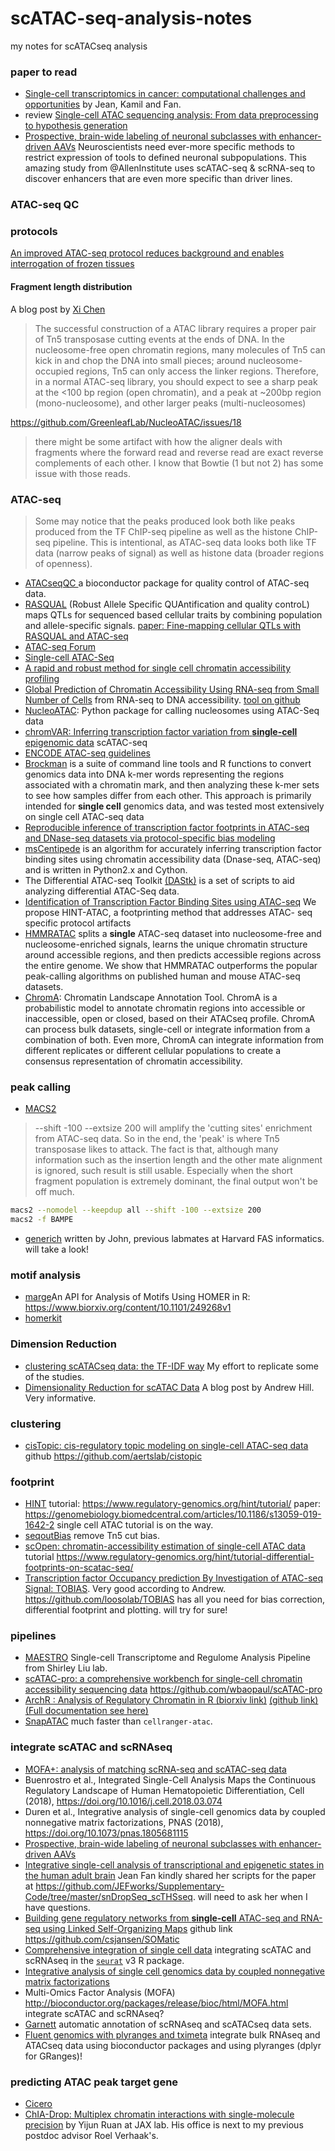 # scATAC-seq-analysis-notes
my notes for scATACseq analysis


### paper to read


* [Single-cell transcriptomics in cancer: computational challenges and opportunities](https://www.nature.com/articles/s12276-020-0422-0) by Jean, Kamil and Fan.
* review [Single-cell ATAC sequencing analysis: From data preprocessing to hypothesis generation](https://www.sciencedirect.com/science/article/pii/S2001037020303019)
* [Prospective, brain-wide labeling of neuronal subclasses with enhancer-driven AAVs](https://www.biorxiv.org/content/early/2019/01/20/525014?rss=1) Neuroscientists need ever-more specific methods to restrict expression of tools to defined neuronal subpopulations. This amazing study from @AllenInstitute uses scATAC-seq & scRNA-seq to discover enhancers that are even more specific than driver lines.

### ATAC-seq QC

### protocols 

[An improved ATAC-seq protocol reduces background and enables interrogation of frozen tissues](https://www.ncbi.nlm.nih.gov/pmc/articles/PMC5623106/)

#### Fragment length distribution

A blog post by [Xi Chen](https://dbrg77.wordpress.com/2017/02/10/atac-seq-insert-size-plotting/)

>The successful construction of a ATAC library requires a proper pair of Tn5 transposase cutting events at the ends of DNA. In the nucleosome-free open chromatin regions, many molecules of Tn5 can kick in and chop the DNA into small pieces; around nucleosome-occupied regions, Tn5 can only access the linker regions. Therefore, in a normal ATAC-seq library, you should expect to see a sharp peak at the <100 bp region (open chromatin), and a peak at ~200bp region (mono-nucleosome), and other larger peaks (multi-nucleosomes)

https://github.com/GreenleafLab/NucleoATAC/issues/18

>there might be some artifact with how the aligner deals with fragments where the forward read and reverse read are exact reverse complements of each other. I know that Bowtie (1 but not 2) has some issue with those reads.

### ATAC-seq

>Some may notice that the peaks produced look both like peaks produced from the TF ChIP-seq pipeline as well as the histone ChIP-seq pipeline. This is intentional, as ATAC-seq data looks both like TF data (narrow peaks of signal) as well as histone data (broader regions of openness).

* [ATACseqQC ](http://bioconductor.org/packages/release/bioc/html/ATACseqQC.html) a bioconductor package for quality control of ATAC-seq data.
* [RASQUAL](https://github.com/dg13/rasqual) (Robust Allele Specific QUAntification and quality controL) maps QTLs for sequenced based cellular traits by combining population and allele-specific signals. [paper: Fine-mapping cellular QTLs with RASQUAL and ATAC-seq](http://www.nature.com/ng/journal/vaop/ncurrent/full/ng.3467.html) 
* [ATAC-seq Forum](https://sites.google.com/site/atacseqpublic/home?pli=1)  
* [Single-cell ATAC-Seq](http://cole-trapnell-lab.github.io/projects/sc-atac/) 
* [A rapid and robust method for single cell chromatin accessibility profiling](https://www.biorxiv.org/content/early/2018/04/27/309831)
* [Global Prediction of Chromatin Accessibility Using RNA-seq from Small Number of Cells](http://www.biorxiv.org/content/early/2016/01/01/035816) from RNA-seq to DNA accessibility. [tool on github](https://github.com/WeiqiangZhou/BIRD)  
* [NucleoATAC](https://github.com/GreenleafLab/NucleoATAC): Python package for calling nucleosomes using ATAC-Seq data 
* [chromVAR: Inferring transcription factor variation from **single-cell** epigenomic data](http://biorxiv.org/content/early/2017/02/21/110346) scATAC-seq
* [ENCODE ATAC-seq guidelines](https://www.encodeproject.org/data-standards/atac-seq/)
* [Brockman](https://carldeboer.github.io/brockman.html) is a suite of command line tools and R functions to convert genomics data into DNA k-mer words representing the regions associated with a chromatin mark, and then analyzing these k-mer sets to see how samples differ from each other. This approach is primarily intended for **single cell** genomics data, and was tested most extensively on single cell ATAC-seq data
* [Reproducible inference of transcription factor footprints in ATAC-seq and DNase-seq datasets via protocol-specific bias modeling](https://www.biorxiv.org/content/early/2018/03/19/284364)
* [msCentipede](http://rajanil.github.io/msCentipede/) is an algorithm for accurately inferring transcription factor binding sites using chromatin accessibility data (Dnase-seq, ATAC-seq) and is written in Python2.x and Cython.
* The Differential ATAC-seq Toolkit [(DAStk)](https://biof-git.colorado.edu/dowelllab/DAStk) is a set of scripts to aid analyzing differential ATAC-Seq data.
* [Identification of Transcription Factor Binding Sites using ATAC-seq](https://www.biorxiv.org/content/early/2018/07/17/362863)  We propose HINT-ATAC, a footprinting method that addresses ATAC- seq specific protocol artifacts
* [HMMRATAC](https://github.com/LiuLabUB/HMMRATAC) splits a **single** ATAC-seq dataset into nucleosome-free and nucleosome-enriched signals, learns the unique chromatin structure around accessible regions, and then predicts accessible regions across the entire genome. We show that HMMRATAC outperforms the popular peak-calling algorithms on published human and mouse ATAC-seq datasets.
* [ChromA](https://github.com/marianogabitto/ChromA): Chromatin Landscape Annotation Tool. 
ChromA is a probabilistic model to annotate chromatin regions into accessible or inaccessible, open or closed, based on their ATACseq profile. ChromA can process bulk datasets, single-cell or integrate information from a combination of both. Even more, ChromA can integrate information from different replicates or different cellular populations to create a consensus representation of chromatin accessibility.

### peak calling

* [MACS2](https://github.com/taoliu/MACS/issues/145)

> --shift -100 --extsize 200 will amplify the 'cutting sites' enrichment from ATAC-seq data. So in the end, the 'peak' is where Tn5 transposase likes to attack. The fact is that, although many information such as the insertion length and the other mate alignment is ignored, such result is still usable. Especially when the short fragment population is extremely dominant, the final output won't be off much.

```bash
macs2 --nomodel --keepdup all --shift -100 --extsize 200
macs2 -f BAMPE
```
* [generich](https://informatics.fas.harvard.edu/atac-seq-guidelines.html#peak) written by John, previous labmates at Harvard FAS informatics. will take a look!

### motif analysis

* [marge](https://marge.netlify.com/)An API for Analysis of Motifs Using HOMER in R:  https://www.biorxiv.org/content/10.1101/249268v1
* [homerkit](https://github.com/slowkow/homerkit)

### Dimension Reduction

* [clustering scATACseq data: the TF-IDF way](https://divingintogeneticsandgenomics.rbind.io/post/clustering-scatacseq-data-the-tf-idf-way/) My effort to replicate some of the studies.
* [Dimensionality Reduction for scATAC Data](http://andrewjohnhill.com/blog/2019/05/06/dimensionality-reduction-for-scatac-data/) A blog post by Andrew Hill. Very informative.

### clustering

* [cisTopic: cis-regulatory topic modeling on single-cell ATAC-seq data](https://www.nature.com/articles/s41592-019-0367-1) github https://github.com/aertslab/cistopic

### footprint
* [HINT](https://www.regulatory-genomics.org/) tutorial: https://www.regulatory-genomics.org/hint/tutorial/
paper: https://genomebiology.biomedcentral.com/articles/10.1186/s13059-019-1642-2 single cell ATAC tutorial is on the way.
* [seqoutBias](https://guertinlab.github.io/seqOutBias_Vignette/part3.html) remove Tn5 cut bias.
* [scOpen: chromatin-accessibility estimation of single-cell ATAC data](https://www.biorxiv.org/content/biorxiv/early/2019/12/05/865931.full.pdf) tutorial https://www.regulatory-genomics.org/hint/tutorial-differential-footprints-on-scatac-seq/
* [Transcription factor Occupancy prediction By Investigation of ATAC-seq Signal: TOBIAS](https://www.biorxiv.org/content/10.1101/869560v1.full). Very good according to Andrew. https://github.com/loosolab/TOBIAS has all you need for bias correction, differential footprint and plotting. will try for sure!

### pipelines

* [MAESTRO](https://github.com/liulab-dfci/MAESTRO) Single-cell Transcriptome and Regulome Analysis Pipeline from Shirley Liu lab.
* [scATAC-pro: a comprehensive workbench for single-cell chromatin accessibility sequencing data](https://www.biorxiv.org/content/10.1101/824326v2) https://github.com/wbaopaul/scATAC-pro
* [ArchR : Analysis of Regulatory Chromatin in R (biorxiv link)](https://www.biorxiv.org/content/10.1101/2020.04.28.066498v1)
[(github link)](https://github.com/GreenleafLab/ArchR)
[(Full documentation see here)](https://www.archrproject.com/)
* [SnapATAC](https://github.com/r3fang/SnapATAC) much faster than `cellranger-atac`.
### integrate scATAC and scRNAseq

* [MOFA+: analysis of matching scRNA-seq and scATAC-seq data](https://raw.githack.com/bioFAM/MOFA2/master/MOFA2/vignettes/SNARE_seq.html)
* Buenrostro et al., Integrated Single-Cell Analysis Maps the Continuous Regulatory Landscape of Human Hematopoietic Differentiation, Cell (2018), https://doi.org/10.1016/j.cell.2018.03.074
* Duren et al., Integrative analysis of single-cell genomics data by coupled nonnegative matrix factorizations, PNAS (2018), https://doi.org/10.1073/pnas.1805681115
* [Prospective, brain-wide labeling of neuronal subclasses with enhancer-driven AAVs](https://www.biorxiv.org/content/10.1101/525014v2)
* [Integrative single-cell analysis of transcriptional and epigenetic states in the human adult brain](https://www.nature.com/articles/nbt.4038) Jean Fan kindly shared her scripts for the paper at https://github.com/JEFworks/Supplementary-Code/tree/master/snDropSeq_scTHSseq. will need to ask her when I have questions.
* [Building gene regulatory networks from **single-cell** ATAC-seq and RNA-seq using Linked Self-Organizing Maps](https://www.biorxiv.org/content/early/2018/10/09/438937) github link https://github.com/csjansen/SOMatic
* [Comprehensive integration of single cell data](https://www.biorxiv.org/content/early/2018/11/02/460147) integrating scATAC and scRNAseq in the [`seurat`](https://www.satijalab.org/seurat) v3 R package.
* [Integrative analysis of single cell genomics data by coupled nonnegative matrix factorizations](http://web.stanford.edu/~zduren/CoupledNMF/)
* Multi-Omics Factor Analysis (MOFA) http://bioconductor.org/packages/release/bioc/html/MOFA.html integrate scATAC and scRNAseq?
* [Garnett](https://cole-trapnell-lab.github.io/garnett/) automatic annotation of scRNAseq and scATACseq data sets.
* [Fluent genomics with plyranges and tximeta](https://sa-lee.github.io/fluentGenomics/articles/fluentGenomics.html) integrate bulk RNAseq and ATACseq data using bioconductor packages and using plyranges (dplyr for GRanges)!

### predicting ATAC peak target gene

* [Cicero](https://cole-trapnell-lab.github.io/cicero-release/)
* [ChIA-Drop: Multiplex chromatin interactions with single-molecule precision](https://www.nature.com/articles/s41586-019-0949-1) by Yijun Ruan at JAX lab. His office is next to my previous postdoc advisor Roel Verhaak's.



